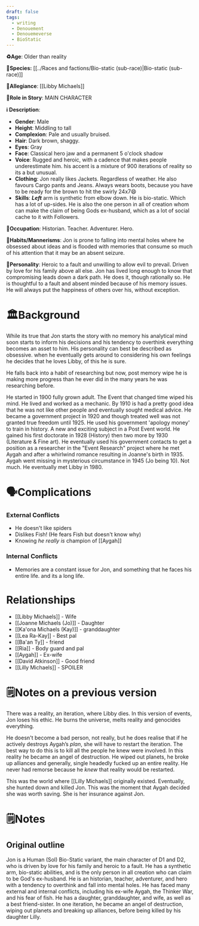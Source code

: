 ```yaml
---
draft: false
tags:
  - writing
  - Denouement
  - Denouemeverse
  - BioStatic
---
```

**♻️Age**: Older than reality

👾**Species:** [[../Races and factions/Bio-static (sub-race)|Bio-static (sub-race)]]

🏅**Allegiance**: [[Libby Michaels]]

**🎲Role in Story**:  MAIN CHARACTER

**ℹ️ Description**: 

* **Gender**: Male
* **Height**: Middling to tall
* **Complexion**: Pale and usually bruised.
* **Hair**: Dark brown, shaggy.
* **Eyes**:  Gray
* **Face**: Classical hero jaw and a permanent 5 o'clock shadow
* **Voice**: Rugged and heroic, with a cadence that makes people underestimate him. his accent is a mixture of 900 iterations of reality so its a but unusual.
* **Clothing**:  Jon really likes Jackets. Regardless of weather. He also favours Cargo pants and Jeans. Always wears boots, because you have to be ready for the brown to hit the swirly 24x7😄
* **Skills**: ***Left*** arm is synthetic from elbow down. He is  bio-static. Which has a lot of up-sides. He is also the one person in all of creation whom can make the claim of being Gods ex-husband, which as a lot of social cache to it with Followers.

**💼Occupation**: Historian. Teacher. Adventurer. Hero.

**🎺Habits/Mannerisms**: Jon is prone to falling into mental holes where he obsessed about ideas and is flooded with memories that consume so much of his attention that it may be an absent seizure.

**🧨Personality**: Heroic to a fault and unwilling to allow evil to prevail. Driven by love for his family above all else. Jon has lived long enough to know that compromising leads down a dark path. He does it, though rationally so. He is thoughtful to a fault and absent minded because of his memory issues. He will always put the happiness of others over his, without exception.

# 🏛️Background

While its true that Jon starts the story with no memory his analytical mind soon starts to inform his decisions and his tendency to overthink everything becomes an asset to him. His personality can best be described as obsessive. when he eventually gets around to considering his own feelings he decides that he loves Libby, of this he is sure.

He falls back into a habit of researching but now, post memory wipe he is making more progress than he ever did in the many years he was researching before.

He started in 1900 fully grown adult. The Event that changed time wiped his mind. He lived and worked as a mechanic. By 1910 is had a pretty good idea that he was not like other people and eventually sought medical advice. He became a government project in 1920 and though treated well was not granted true freedom until 1925. He used his government 'apology money' to train in history. A new and exciting subject in a Post Event world. He gained his first doctorate in 1928 (History) then two more by 1930 (Literature & Fine art). He eventually used his government contacts to get a position as a researcher in the "Event Research" project where he met Aygah and after a whirlwind romance resulting in Joanne's birth in 1935. Aygah went missing in mysterious circumstance in 1945 (Jo being 10). Not much. He eventually met Libby in 1980.

# 🗣️Complications

### **External Conflicts**

- He doesn't like spiders
- Dislikes Fish! (He fears Fish but doesn't know why)
- Knowing *he really is* champion of [[Aygah]]

### **Internal Conflicts**

- Memories are a constant issue for Jon, and something that he faces his entire life. and its a long life.

# Relationships

- [[Libby Michaels]] - Wife 
- [[Joanne Michaels (Jo)]]  - Daughter
- [[Ka'ona Michaels (Kay)]] - granddaughter 
- [[Lea Ra-Kay]] - Best pal
- [[Ba'an Ty]] - friend
- [[Ria]] - Body guard and pal
- [[Aygah]] - Ex-wife
- [[David Atkinson]] - Good friend
- [[Lilly Michaels]] - SPOILER

# 🗒️Notes on a previous version

There was a reality, an iteration, where Libby dies. In this version of events, Jon loses his ethic. He burns the universe, melts reality and genocides everything. 

He doesn't become a bad person, not really, but he does realise that if he actively destroys Aygah’s *plan*, she will have to restart the iteration. The best way to do this is to kill all the people he knew were involved. In this reality he became an angel of destruction. He wiped out planets, he broke up alliances and generally, single headedly fucked up an entire reality. He never had remorse because he *knew* that  reality would be restarted. 

This was the world where [[Lilly Michaels]] originally existed. Eventually, she hunted down and killed Jon. This was the moment that Aygah decided she was worth saving. She is her insurance against Jon.

# 🗒️Notes

## Original outline

Jon is a Human (Sol) Bio-Static variant, the main character of D1 and D2, who is driven by love for his family and heroic to a fault. He has a synthetic arm, bio-static abilities, and is the only person in all creation who can claim to be God's ex-husband. He is an historian, teacher, adventurer, and hero with a tendency to overthink and fall into mental holes. He has faced many external and internal conflicts, including his ex-wife Aygah, the Thinker War, and his fear of fish. He has a daughter, granddaughter, and wife, as well as a best friend-sister. In one iteration, he became an angel of destruction, wiping out planets and breaking up alliances, before being killed by his daughter Lilly.